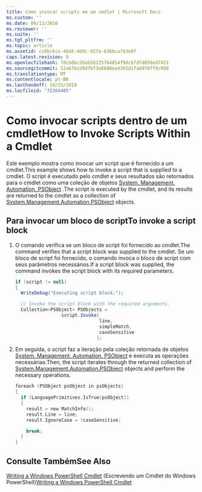 ```yaml
---
title: Como invocar scripts em um cmdlet | Microsoft Docs
ms.custom: ''
ms.date: 09/13/2016
ms.reviewer: ''
ms.suite: ''
ms.tgt_pltfrm: ''
ms.topic: article
ms.assetid: cc0bc6ce-48a5-4d9c-927e-636bca743e9f
caps.latest.revision: 9
ms.openlocfilehash: 7dcb8bc20ab56225764854f9dc6fdfd858ed7451
ms.sourcegitcommit: 52a67bcd9d7bf3e8600ea4302d1fa8970ff9c998
ms.translationtype: MT
ms.contentlocale: pt-BR
ms.lasthandoff: 10/15/2019
ms.locfileid: "72364405"
---
```

# <a name="how-to-invoke-scripts-within-a-cmdlet"></a><span data-ttu-id="5c25c-102">Como invocar scripts dentro de um cmdlet</span><span class="sxs-lookup"><span data-stu-id="5c25c-102">How to Invoke Scripts Within a Cmdlet</span></span>

<span data-ttu-id="5c25c-103">Este exemplo mostra como invocar um script que é fornecido a um cmdlet.</span><span class="sxs-lookup"><span data-stu-id="5c25c-103">This example shows how to invoke a script that is supplied to a cmdlet.</span></span> <span data-ttu-id="5c25c-104">O script é executado pelo cmdlet e seus resultados são retornados para o cmdlet como uma coleção de objetos [System. Management. Automation. PSObject](/dotnet/api/System.Management.Automation.PSObject) .</span><span class="sxs-lookup"><span data-stu-id="5c25c-104">The script is executed by the cmdlet, and its results are returned to the cmdlet as a collection of [System.Management.Automation.PSObject](/dotnet/api/System.Management.Automation.PSObject) objects.</span></span>

## <a name="to-invoke-a-script-block"></a><span data-ttu-id="5c25c-105">Para invocar um bloco de script</span><span class="sxs-lookup"><span data-stu-id="5c25c-105">To invoke a script block</span></span>

1. <span data-ttu-id="5c25c-106">O comando verifica se um bloco de script foi fornecido ao cmdlet.</span><span class="sxs-lookup"><span data-stu-id="5c25c-106">The command verifies that a script block was supplied to the cmdlet.</span></span> <span data-ttu-id="5c25c-107">Se um bloco de script foi fornecido, o comando invoca o bloco de script com seus parâmetros necessários.</span><span class="sxs-lookup"><span data-stu-id="5c25c-107">If a script block was supplied, the command invokes the script block with its required parameters.</span></span>

    ```csharp
    if (script != null)
    {
      WriteDebug("Executing script block.");

      // Invoke the script block with the required arguments.
      Collection<PSObject> PSObjects =
                     script.Invoke(
                                   line,
                                   simpleMatch,
                                   caseSensitive
                                  );
    ```

2. <span data-ttu-id="5c25c-108">Em seguida, o script faz a iteração pela coleção retornada de objetos [System. Management. Automation. PSObject](/dotnet/api/System.Management.Automation.PSObject) e executa as operações necessárias.</span><span class="sxs-lookup"><span data-stu-id="5c25c-108">Then, the script iterates through the returned collection of [System.Management.Automation.PSObject](/dotnet/api/System.Management.Automation.PSObject) objects and perform the necessary operations.</span></span>

    ```c
    foreach (PSObject psObject in psObjects)
    {
      if (LanguagePrimitives.IsTrue(psObject))
      {
        result = new MatchInfo();
        result.Line = line;
        result.IgnoreCase = !caseSensitive;

        break;
      }
    }

    ```

## <a name="see-also"></a><span data-ttu-id="5c25c-109">Consulte Também</span><span class="sxs-lookup"><span data-stu-id="5c25c-109">See Also</span></span>

<span data-ttu-id="5c25c-110">[Writing a Windows PowerShell Cmdlet](./writing-a-windows-powershell-cmdlet.md) (Escrevendo um Cmdlet do Windows PowerShell)</span><span class="sxs-lookup"><span data-stu-id="5c25c-110">[Writing a Windows PowerShell Cmdlet](./writing-a-windows-powershell-cmdlet.md)</span></span>
